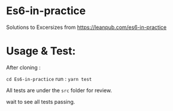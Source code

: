 # Es6-in-practice
Solutions to Excersizes from https://leanpub.com/es6-in-practice

# Usage & Test:
After cloning :


   `cd Es6-in-practice` run :
   `yarn test`

   All tests are under the `src` folder for review.


wait to see all tests passing.
